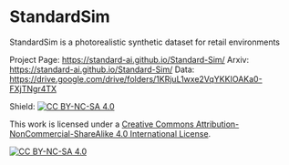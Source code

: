 # StandardSim
StandardSim is a photorealistic synthetic dataset for retail environments

Project Page: https://standard-ai.github.io/Standard-Sim/
Arxiv: https://standard-ai.github.io/Standard-Sim/
Data: https://drive.google.com/drive/folders/1KRjuL1wxe2VqYKKIOAKa0-FXjTNgr4TX


Shield: [![CC BY-NC-SA 4.0][cc-by-nc-sa-shield]][cc-by-nc-sa]

This work is licensed under a
[Creative Commons Attribution-NonCommercial-ShareAlike 4.0 International License][cc-by-nc-sa].

[![CC BY-NC-SA 4.0][cc-by-nc-sa-image]][cc-by-nc-sa]

[cc-by-nc-sa]: http://creativecommons.org/licenses/by-nc-sa/4.0/
[cc-by-nc-sa-image]: https://licensebuttons.net/l/by-nc-sa/4.0/88x31.png
[cc-by-nc-sa-shield]: https://img.shields.io/badge/License-CC%20BY--NC--SA%204.0-lightgrey.svg

